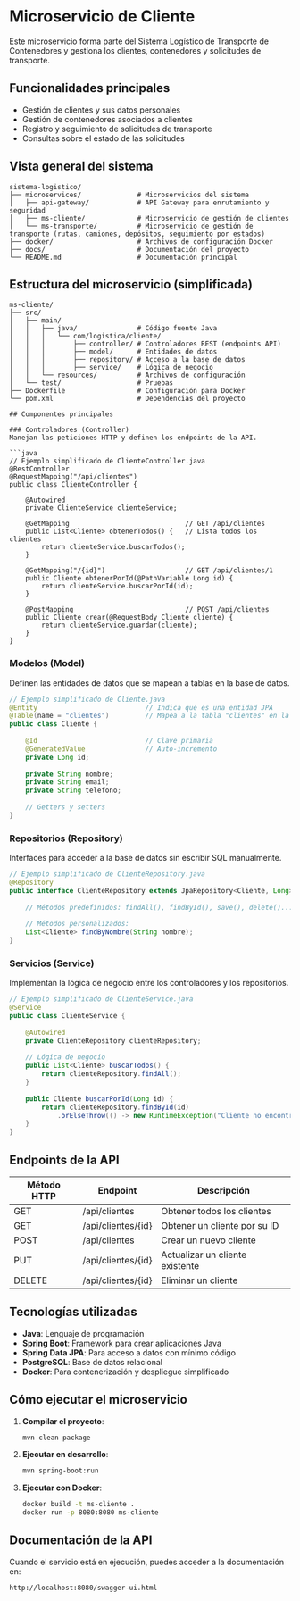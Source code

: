 # Microservicio de Cliente

Este microservicio forma parte del Sistema Logístico de Transporte de Contenedores y gestiona los clientes, contenedores y solicitudes de transporte.

## Funcionalidades principales

- Gestión de clientes y sus datos personales
- Gestión de contenedores asociados a clientes
- Registro y seguimiento de solicitudes de transporte
- Consultas sobre el estado de las solicitudes

## Vista general del sistema

```
sistema-logistico/
├── microservices/              # Microservicios del sistema
│   ├── api-gateway/            # API Gateway para enrutamiento y seguridad
│   ├── ms-cliente/             # Microservicio de gestión de clientes
│   └── ms-transporte/          # Microservicio de gestión de transporte (rutas, camiones, depósitos, seguimiento por estados)
├── docker/                     # Archivos de configuración Docker
├── docs/                       # Documentación del proyecto
└── README.md                   # Documentación principal
```

## Estructura del microservicio (simplificada)

```
ms-cliente/
├── src/
│   ├── main/
│   │   ├── java/               # Código fuente Java
│   │   │   └── com/logistica/cliente/
│   │   │       ├── controller/ # Controladores REST (endpoints API)
│   │   │       ├── model/      # Entidades de datos
│   │   │       ├── repository/ # Acceso a la base de datos
│   │   │       ├── service/    # Lógica de negocio
│   │   └── resources/          # Archivos de configuración
│   └── test/                   # Pruebas
├── Dockerfile                  # Configuración para Docker
└── pom.xml                     # Dependencias del proyecto

## Componentes principales

### Controladores (Controller)
Manejan las peticiones HTTP y definen los endpoints de la API.

```java
// Ejemplo simplificado de ClienteController.java
@RestController
@RequestMapping("/api/clientes")
public class ClienteController {
    
    @Autowired
    private ClienteService clienteService;
    
    @GetMapping                             // GET /api/clientes
    public List<Cliente> obtenerTodos() {   // Lista todos los clientes
        return clienteService.buscarTodos();
    }
    
    @GetMapping("/{id}")                    // GET /api/clientes/1
    public Cliente obtenerPorId(@PathVariable Long id) {
        return clienteService.buscarPorId(id);
    }
    
    @PostMapping                            // POST /api/clientes
    public Cliente crear(@RequestBody Cliente cliente) {
        return clienteService.guardar(cliente);
    }
}
```

### Modelos (Model)
Definen las entidades de datos que se mapean a tablas en la base de datos.

```java
// Ejemplo simplificado de Cliente.java
@Entity                           // Indica que es una entidad JPA
@Table(name = "clientes")         // Mapea a la tabla "clientes" en la BD
public class Cliente {
    
    @Id                           // Clave primaria
    @GeneratedValue               // Auto-incremento
    private Long id;
    
    private String nombre;
    private String email;
    private String telefono;
    
    // Getters y setters
}
```

### Repositorios (Repository)
Interfaces para acceder a la base de datos sin escribir SQL manualmente.

```java
// Ejemplo simplificado de ClienteRepository.java
@Repository
public interface ClienteRepository extends JpaRepository<Cliente, Long> {
    
    // Métodos predefinidos: findAll(), findById(), save(), delete()...
    
    // Métodos personalizados:
    List<Cliente> findByNombre(String nombre);
}
```

### Servicios (Service)
Implementan la lógica de negocio entre los controladores y los repositorios.

```java
// Ejemplo simplificado de ClienteService.java
@Service
public class ClienteService {
    
    @Autowired
    private ClienteRepository clienteRepository;
    
    // Lógica de negocio
    public List<Cliente> buscarTodos() {
        return clienteRepository.findAll();
    }
    
    public Cliente buscarPorId(Long id) {
        return clienteRepository.findById(id)
            .orElseThrow(() -> new RuntimeException("Cliente no encontrado"));
    }
}
```

## Endpoints de la API

| Método HTTP | Endpoint | Descripción |
|-------------|----------|-------------|
| GET | /api/clientes | Obtener todos los clientes |
| GET | /api/clientes/{id} | Obtener un cliente por su ID |
| POST | /api/clientes | Crear un nuevo cliente |
| PUT | /api/clientes/{id} | Actualizar un cliente existente |
| DELETE | /api/clientes/{id} | Eliminar un cliente |

## Tecnologías utilizadas

- **Java**: Lenguaje de programación
- **Spring Boot**: Framework para crear aplicaciones Java
- **Spring Data JPA**: Para acceso a datos con mínimo código
- **PostgreSQL**: Base de datos relacional
- **Docker**: Para contenerización y despliegue simplificado

## Cómo ejecutar el microservicio

1. **Compilar el proyecto**:
   ```bash
   mvn clean package
   ```

2. **Ejecutar en desarrollo**:
   ```bash
   mvn spring-boot:run
   ```

3. **Ejecutar con Docker**:
   ```bash
   docker build -t ms-cliente .
   docker run -p 8080:8080 ms-cliente
   ```

## Documentación de la API

Cuando el servicio está en ejecución, puedes acceder a la documentación en:
```
http://localhost:8080/swagger-ui.html
```

